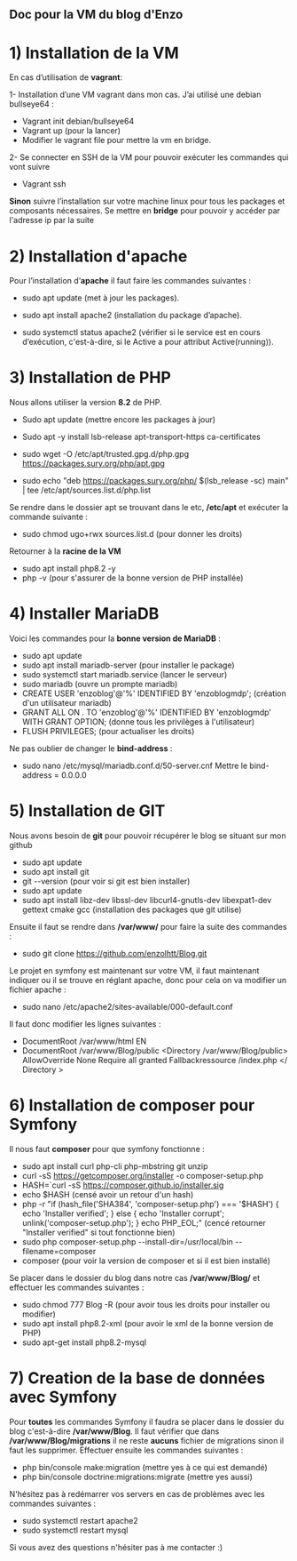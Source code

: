 ﻿## Doc pour la VM du blog d'Enzo

# 1) Installation de la VM
En cas d’utilisation de **vagrant**:

1- Installation d’une VM vagrant  dans mon cas. J’ai utilisé une debian  bullseye64 :
-   Vagrant init debian/bullseye64
-   Vagrant up (pour la lancer)
-   Modifier le vagrant file pour mettre la vm en bridge. 

2- Se connecter en SSH de la VM pour pouvoir exécuter les commandes qui vont suivre
-   Vagrant  ssh 

**Sinon** suivre l’installation sur votre machine linux pour tous les packages et composants nécessaires. Se mettre en **bridge** pour pouvoir y accéder par l'adresse ip par la suite

# 2) Installation d'apache
Pour l’installation d’**apache** il faut faire les commandes suivantes :

-   sudo  apt update (met à jour les packages).
    
-   sudo  apt  install apache2 (installation du package d’apache).
    
-   sudo  systemctl  status apache2 (vérifier si le service est en cours d’exécution, c'est-à-dire, si le Active a pour attribut Active(running)).


# 3) Installation de PHP

Nous allons utiliser la version **8.2** de PHP.

-   Sudo  apt update (mettre encore les packages à jour)
    
-   Sudo apt -y install  lsb-release apt-transport-https ca-certificates
    
-  sudo wget -O /etc/apt/trusted.gpg.d/php.gpg https://packages.sury.org/php/apt.gpg

- sudo echo "deb https://packages.sury.org/php/ $(lsb_release -sc) main" | tee /etc/apt/sources.list.d/php.list

Se rendre dans le dossier apt se trouvant dans le etc, **/etc/apt** et exécuter la commande suivante :

- sudo chmod ugo+rwx sources.list.d (pour donner les droits)

Retourner à la **racine de la VM**

- sudo apt install php8.2 -y
- php -v (pour s'assurer de la bonne version de PHP installée)


# 4) Installer MariaDB

Voici les commandes pour la **bonne version de MariaDB** :

- sudo apt update
- sudo apt install mariadb-server (pour installer le package)
- sudo systemctl start mariadb.service (lancer le serveur)
- sudo mariadb (ouvre un prompte mariadb)
- CREATE USER 'enzoblog'@'%' IDENTIFIED BY 'enzoblogmdp'; (création d'un utilisateur mariadb)
- GRANT ALL ON *.* TO 'enzoblog'@'%' IDENTIFIED BY 'enzoblogmdp' WITH GRANT OPTION; (donne tous les privilèges à l'utilisateur)
- FLUSH PRIVILEGES; (pour actualiser les droits)

Ne pas oublier de changer le **bind-address** :

- sudo nano /etc/mysql/mariadb.conf.d/50-server.cnf
Mettre le bind-address = 0.0.0.0

# 5) Installation de GIT

Nous avons besoin de **git** pour pouvoir récupérer le blog se situant sur mon github

- sudo apt update
- sudo apt install git
- git --version (pour voir si git est bien installer)
- sudo apt update
- sudo apt install libz-dev libssl-dev libcurl4-gnutls-dev libexpat1-dev gettext cmake gcc (installation des packages que git utilise)

Ensuite il faut se rendre dans **/var/www/** pour faire la suite des commandes :

- sudo git clone https://github.com/enzolhtt/Blog.git

Le projet en symfony est maintenant sur votre VM, il faut maintenant indiquer ou il se trouve en réglant apache, donc pour cela on va modifier un fichier apache : 

- sudo nano /etc/apache2/sites-available/000-default.conf

 Il faut donc modifier les lignes suivantes :
- DocumentRoot /var/www/html 
EN
- DocumentRoot /var/www/Blog/public
<Directory /var/www/Blog/public>
AllowOverride None
Require all granted
Fallbackressource /index.php
</ Directory >

# 6) Installation de composer pour Symfony

Il nous faut **composer** pour que symfony fonctionne : 

- sudo apt install curl php-cli php-mbstring git unzip
- curl -sS https://getcomposer.org/installer -o composer-setup.php
- HASH=`curl -sS https://composer.github.io/installer.sig
- echo $HASH (censé avoir un retour d'un hash)
- php -r "if (hash_file('SHA384', 'composer-setup.php') === '$HASH') { echo 'Installer verified'; } else { echo 'Installer corrupt'; unlink('composer-setup.php'); } echo PHP_EOL;" (cencé retourner "Installer verified" si tout fonctionne bien)
- sudo php composer-setup.php --install-dir=/usr/local/bin --filename=composer
- composer (pour voir la version de composer et si il est bien installé)

Se placer dans le dossier du blog dans notre cas **/var/www/Blog/** et effectuer les commandes suivantes : 

- sudo chmod 777 Blog -R (pour avoir tous les droits pour installer ou modifier)
- sudo apt install php8.2-xml (pour avoir le xml de la bonne version de PHP)
- sudo apt-get install php8.2-mysql

# 7) Creation de la base de données avec Symfony

Pour **toutes** les commandes Symfony il faudra se placer dans le dossier du blog c'est-à-dire **/var/www/Blog**.
Il faut vérifier que dans **/var/www/Blog/migrations** il ne reste **aucuns** fichier de migrations sinon il faut les supprimer. 
Effectuer ensuite les commandes suivantes :

- php bin/console make:migration (mettre yes à ce qui est demandé)
- php bin/console doctrine:migrations:migrate (mettre yes aussi)

N'hésitez pas à redémarrer vos servers en cas de problèmes avec les commandes suivantes : 

- sudo systemctl restart apache2
- sudo systemctl restart mysql

Si vous avez des questions n'hésiter pas à me contacter :)
